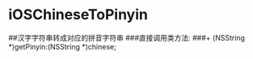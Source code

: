 # iOSChineseToPinyin 
##汉字字符串转成对应的拼音字符串
###直接调用类方法:
###+ (NSString *)getPinyin:(NSString *)chinese;
